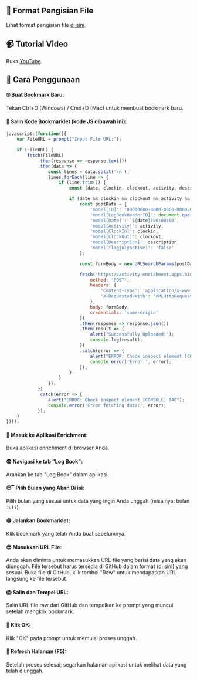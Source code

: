 ## 📝 Format Pengisian File
Lihat format pengisian file [di sini](https://github.com/syauqqii/dump-enrichment/tree/main/Format%20Pengisian).

## 📹 Tutorial Video
Buka [YouTube](https://www.youtube.com/watch?v=3rY8BhAHRhk).

## 🤔 Cara Penggunaan
#### 🤓 **Buat Bookmark Baru**:
Tekan Ctrl+D (Windows) / Cmd+D (Mac) untuk membuat bookmark baru.
#### 🤨 **Salin Kode Bookmarklet (kode JS dibawah ini)**:
```javascript
javascript:(function(){
    var FileURL = prompt("Input File URL:");

    if (FileURL) {
        fetch(FileURL)
            .then(response => response.text())
            .then(data => {
                const lines = data.split('\n');
                lines.forEach(line => {
                    if (line.trim()) {
                        const [date, clockin, clockout, activity, description] = line.split('|');

                        if (date && clockin && clockout && activity && description) {
                            const postData = {
                                'model[ID]': '00000000-0000-0000-0000-000000000000',
                                'model[LogBookHeaderID]': document.querySelector('ul[id="monthTab"] li.current a').getAttribute('onclick').split("'")[1],
                                'model[Date]': `${date}T00:00:00`,
                                'model[Activity]': activity,
                                'model[ClockIn]': clockin,
                                'model[ClockOut]': clockout,
                                'model[Description]': description,
                                'model[flagjulyactive]': 'false'
                            };

                            const formBody = new URLSearchParams(postData).toString();

                            fetch('https://activity-enrichment.apps.binus.ac.id/LogBook/StudentSave', {
                                method: 'POST',
                                headers: {
                                    'Content-Type': 'application/x-www-form-urlencoded; charset=UTF-8',
                                    'X-Requested-With': 'XMLHttpRequest'
                                },
                                body: formBody,
                                credentials: 'same-origin'
                            })
                            .then(response => response.json())
                            .then(result => {
                                alert("Successfully Uploaded!");
                                console.log(result);
                            })
                            .catch(error => {
                                alert("ERROR: Check inspect element [CONSOLE] TAB");
                                console.error('Error:', error);
                            });
                        }
                    }
                });
            })
            .catch(error => {
                alert("ERROR: Check inspect element [CONSOLE] TAB");
                console.error('Error fetching data:', error);
            });
    }
})();
```
#### 🥵 **Masuk ke Aplikasi Enrichment**:
Buka aplikasi enrichment di browser Anda.
#### 😨 **Navigasi ke tab "Log Book"**:
Arahkan ke tab "Log Book" dalam aplikasi.
#### 😴 **Pilih Bulan yang Akan Di isi**:
Pilih bulan yang sesuai untuk data yang ingin Anda unggah (misalnya: bulan `Juli`).
#### 😁 **Jalankan Bookmarklet**:
Klik bookmark yang telah Anda buat sebelumnya.
#### 😎 **Masukkan URL File**:
Anda akan diminta untuk memasukkan URL file yang berisi data yang akan diunggah. File tersebut harus tersedia di GitHub dalam format ([di sini](https://github.com/syauqqii/dump-enrichment/tree/main/Format%20Pengisian)) yang sesuai.
Buka file di GitHub, klik tombol "Raw" untuk mendapatkan URL langsung ke file tersebut.
#### 😱 **Salin dan Tempel URL**:
Salin URL file raw dari GitHub dan tempelkan ke prompt yang muncul setelah mengklik bookmark.
#### 🚀 **Klik OK**:
Klik "OK" pada prompt untuk memulai proses unggah.
#### 🏁 **Refresh Halaman (F5)**:
Setelah proses selesai, segarkan halaman aplikasi untuk melihat data yang telah diunggah.
